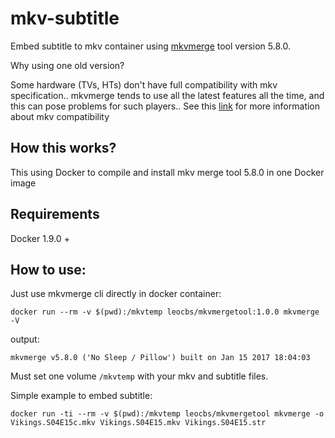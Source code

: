 # mkv-subtitle

Embed subtitle to mkv container using [mkvmerge](https://github.com/mbunkus/mkvtoolnix) tool version 5.8.0.

Why using one old version?

Some hardware (TVs, HTs) don't have full compatibility with mkv specification.. mkvmerge tends to use all the latest features all the time, and this can pose problems for such players.. See this [link](https://github.com/mbunkus/mkvtoolnix/wiki/Improving-playback-compatibility-with-players) for more information about mkv compatibility

## How this works?

This using Docker to compile and install mkv merge tool 5.8.0 in one Docker image

## Requirements

Docker 1.9.0 +

## How to use:

Just use mkvmerge cli directly in docker container:

    docker run --rm -v $(pwd):/mkvtemp leocbs/mkvmergetool:1.0.0 mkvmerge -V

output:   
    
    mkvmerge v5.8.0 ('No Sleep / Pillow') built on Jan 15 2017 18:04:03

Must set one volume `/mkvtemp` with your mkv and subtitle files.

Simple example to embed subtitle:
 
    docker run -ti --rm -v $(pwd):/mkvtemp leocbs/mkvmergetool mkvmerge -o Vikings.S04E15c.mkv Vikings.S04E15.mkv Vikings.S04E15.str


